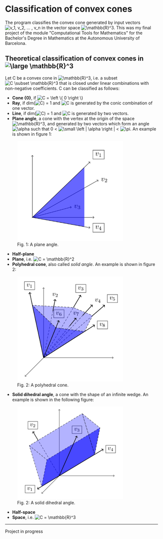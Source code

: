 # Classification of convex cones
The program classifies the convex cone generated by input vectors  <img src="https://latex.codecogs.com/gif.latex?\inline&space;v_1,&space;v_2,&space;...&space;,&space;v_n" title="v_1, v_2, ... , v_n" /> in the vector space  <img src="https://latex.codecogs.com/gif.latex?\inline&space;\mathbb{R}^3" title="\mathbb{R}^3" />. This was my final project of the module "Computational Tools for Mathematics" for the Bachelor's Degree in Mathematics at the Autonomous University of Barcelona.

## Theoretical classification of convex cones in <img src="https://latex.codecogs.com/gif.latex?\dpi{150}&space;\large&space;\mathbb{R}^3" title="\large \mathbb{R}^3" />
Let C be a convex cone in <img src="https://latex.codecogs.com/gif.latex?\inline&space;\mathbb{R}^3" title="\mathbb{R}^3" />, i.e. a subset <img src="https://latex.codecogs.com/gif.latex?C&space;\subset&space;\mathbb{R}^3" title="C \subset \mathbb{R}^3" /> that is closed under linear combinations with non-negative coefficients. C can be classified as follows:

 - **Cone {0}**, if <img src="https://latex.codecogs.com/gif.latex?C&space;=&space;\left&space;\{&space;0&space;\right&space;\}" title="C = \left \{ 0 \right \}" />
 - **Ray**, if  dim(<img src="https://latex.codecogs.com/gif.latex?C" title="C" />) = 1  and <img src="https://latex.codecogs.com/gif.latex?C" title="C" /> is generated by the conic combination of one vector.
 - **Line**, if dim(<img src="https://latex.codecogs.com/gif.latex?C" title="C" />) = 1 and <img src="https://latex.codecogs.com/gif.latex?C" title="C" /> is generated by two vectors.
 - **Plane angle**, a cone with the vertex at the origin of the space <img src="https://latex.codecogs.com/gif.latex?\inline&space;\mathbb{R}^3" title="\mathbb{R}^3" />, and generated by two vectors which form an angle <img src="https://latex.codecogs.com/gif.latex?\alpha" title="\alpha" /> such that 0 < <img src="https://latex.codecogs.com/gif.latex?\small&space;\left&space;|&space;\alpha&space;\right&space;|" title="\small \left | \alpha \right |" /> < <img src="https://latex.codecogs.com/gif.latex?\pi" title="\pi" />. An example is shown in figure 1:
 
<figure>
    <img src="./figures/plane_angle.png" width="350" title="Plane angle" alt="Plane angle">
    <figcaption>Fig. 1: A plane angle.</figcaption>
</figure>

 - **Half-plane**
 - **Plane**, i.e. <img src="https://latex.codecogs.com/gif.latex?C&space;=&space;\mathbb{R}^2" title="C = \mathbb{R}^2" />
 - **Polyhedral cone**, also called _solid angle_. An example is shown in figure 2:

<figure>
    <img src="./figures/polyhedral_cone.png" width="350" title="Polyhedral cone" alt="Polyhedral cone">
    <figcaption>Fig. 2: A polyhedral cone.</figcaption>
</figure>

 - **Solid dihedral angle**, a cone with the shape of an infinite wedge. An example is shown in the following figure:

<figure>
    <img src="./figures/dihedral_angle.png" width="350" title="Dihedral angle" alt="Dihedral angle">
    <figcaption>Fig. 2: A solid dihedral angle.</figcaption>
</figure>

 - **Half-space**
 - **Space**, i.e. <img src="https://latex.codecogs.com/gif.latex?C&space;=&space;\mathbb{R}^3" title="C = \mathbb{R}^3" />

 
***
Project in progress

